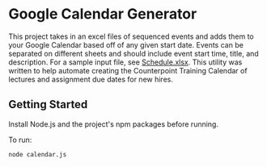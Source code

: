 # Google Calendar Generator

This project takes in an excel files of sequenced events and adds them to your Google Calendar based off of any given start date. Events can be separated on different sheets and should include event start time, title, and description. For a sample input file, see [Schedule.xlsx](./Schedule.xlsx). This utility was written to help automate creating the Counterpoint Training Calendar of lectures and assignment due dates for new hires.

## Getting Started
Install Node.js and the project's npm packages before running.

To run:
```
node calendar.js
```